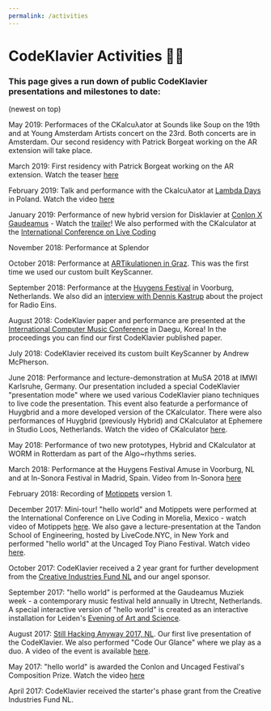 ```yaml
---
permalink: /activities
---
```


# CodeKlavier Activities 🎹🎤

### This page gives a run down of public CodeKlavier presentations and milestones to date:
(newest on top)

May 2019: Performaces of the CKalcuλator at Sounds like Soup on the 19th and at Young Amsterdam Artists concert on the 23rd. Both concerts are in Amsterdam. Our second residency with Patrick Borgeat working on the AR extension will take place.

March 2019: First residency with Patrick Borgeat working on the AR extension. Watch the teaser [here](https://youtu.be/p65YavCUEuQ)

February 2019: Talk and performance with the Ckalcuλator at [Lambda Days](http://www.lambdadays.org/lambdadays2019) in Poland. Watch the video [here](https://youtu.be/0fL40oLU8C4)

January 2019: Performance of new hybrid version for Disklavier at [Conlon X Gaudeamus](https://gaudeamus.nl/events/gaudeamus-x-conlon-disklavier-projection-works/) - Watch the [trailer](https://drive.google.com/file/d/1_IZ2OyttF5yVMxsXt9oTTatKtjRafIaY/view)!
We  also performed with the CKalculator at the [International Conference on Live Coding](http://iclc.livecodenetwork.org/2019/ingles.html)

November 2018: Performance at Splendor

October 2018: Performance at [ARTikulationen in Graz](http://doctorartium.kug.ac.at/pdf/ARTikulationen2018Programm3.pdf). This was  the first time we used our custom built KeyScanner.

September 2018: Performance at the [Huygens Festival](https://huygensfestival.nl/) in Voorburg, Netherlands. We also did an [interview with Dennis Kastrup](https://www.radioeins.de/programm/sendungen/modo1316/strom-und-drang/codeklavier.html) about the project for Radio Eins.

August 2018: CodeKlavier paper and performance are presented at the [International Computer Music Conference](https://icmc2018.org/) in Daegu, Korea! In the proceedings you can find our first CodeKlavier published paper.

July 2018: CodeKlavier received its custom built KeyScanner by Andrew McPherson.

June 2018: Performance and lecture-demonstration at MuSA 2018 at IMWI Karlsruhe, Germany. Our presentation included a special CodeKlavier "presentation mode" where we used various CodeKlavier piano techniques to live code the presentation. This event  also featurde a performance of Huygbrid and a more developed version of the CKalculator.
There were also performances of Huygbrid (previously Hybrid) and CKalculator at Ephemere in Studio Loos, Netherlands. Watch the video of CKalculator [here](https://youtu.be/Ea4pUYqb8BA).

May 2018: Performance of two new prototypes, Hybrid and CKalculator at WORM in Rotterdam as part of the Algo~rhythms series.

March 2018: Performance at the Huygens Festival Amuse in Voorburg, NL and at In-Sonora Festival in Madrid, Spain. Video from In-Sonora [here]( https://www.youtube.com/watch?v=F5O_WUdtOqY&t=5149s)

February 2018: Recording of [Motippets](https://youtu.be/nzsW1w38JEc) version 1.

December 2017: Mini-tour! "hello world" and Motippets were performed at the International Conference on Live Coding in Morelia, Mexico - watch video of Motippets [here](https://youtu.be/Kk71xkodu0k). We also gave a lecture-presentation at the Tandon School of Engineering, hosted by LiveCode.NYC, in New York and performed "hello world" at the Uncaged Toy Piano Festival. Watch video [here](https://youtu.be/N_Vpo5jzH_c).

October 2017: CodeKlavier received a 2 year grant for further development from the [Creative Industries Fund NL](http://m.stimuleringsfonds.nl/nl/toekenningen/codeklavier/4410/) and our angel sponsor.

September 2017: "hello world" is performed at the Gaudeamus Muziek week - a contemporary music festival held annually in Utrecht, Netherlands. A special interactive version of "hello world" is created as an interactive installation for Leiden's [Evening of Art and Science](http://nachtvankunstenkennis.nl/act/codeklavier).

August 2017: [Still Hacking Anyway 2017, NL](https://sha2017.org/).
Our first live presentation of the CodeKlavier. We also performed "Code Our Glance" where we play as a duo. A video of the event is available [here](https://youtu.be/efU7trVAPvA).

May 2017: "hello world" is awarded the Conlon and Uncaged Festival's Composition Prize. Watch the video [here](https://youtu.be/ytpB8FB6VTU)

April 2017: CodeKlavier received the starter's phase grant from the Creative Industries Fund NL.
